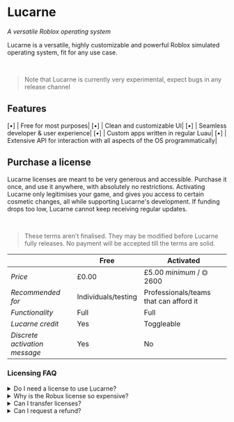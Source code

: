 # Lucarne
<i>A versatile Roblox operating system</i>

Lucarne is a versatile, highly customizable and powerful Roblox simulated operating system, fit for any use case.

<br/>

> Note that Lucarne is currently very experimental, expect bugs in any release channel

## Features

[•] | Free for most purposes|
[•] | Clean and customizable UI|
[•] | Seamless developer & user experience|
[•] | Custom apps written in regular Luau|
[•] | Extensive API for interaction with all aspects of the OS programmatically|

## Purchase a license
Lucarne licenses are meant to be very generous and accessible. Purchase it once, and use it anywhere, with absolutely no restrictions. Activating Lucarne only legitimises your game, and gives you access to certain cosmetic changes, all while supporting Lucarne's development. If funding drops too low, Lucarne cannot keep receiving regular updates.

<br/>

> These terms aren't finalised. They may be modified before Lucarne fully releases. No payment will be accepted till the terms are solid.

|   | Free | Activated |
| - | - | - |
| *Price* | £0.00 | £5.00 *minimum* / ⏣ 2600 |
| *Recommended for* | Individuals/testing | Professionals/teams that can afford it |
| *Functionality* | Full | Full |
| *Lucarne credit* | Yes | Toggleable |
| *Discrete activation message* | Yes | No |

### Licensing FAQ

<details>
	<summary>Do I need a license to use Lucarne?</summary>
	<i>No, Lucarne is fully functional and feature-rich without a license.</i>
</details>

<details>
	<summary>Why is the Robux license so expensive?</summary>
	<i>The Robux amount corresponds to £5.00 after DevEx & tax. Remember that this isn't necessarily meant for individuals. You do not need a license to use Lucarne.</i>
</details>

<details>
	<summary>Can I transfer licenses?</summary>
	<i>Yes, if necessary, you can contact us <a href="contact">here</a> to manage your license. Actions like these are final and cannot be reverted, unless agreed to by the receiving party.</i>
</details>

<details>
	<summary>Can I request a refund?</summary>
	<i>Not for purchases made through Roblox. An refund can be arranged for Stripe payments by contacting us <a href="contact">here</a> within a week of purchasing.</i>
</details>
